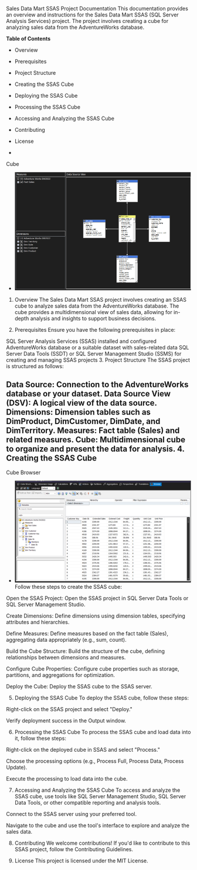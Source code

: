 Sales Data Mart SSAS Project Documentation
This documentation provides an overview and instructions for the Sales Data Mart SSAS (SQL Server Analysis Services) project. The project involves creating a cube for analyzing sales data from the AdventureWorks database.

**Table of Contents**
- Overview
- Prerequisites
-  Project Structure
- Creating the SSAS Cube
- Deploying the SSAS Cube
- Processing the SSAS Cube
- Accessing and Analyzing the SSAS Cube
- Contributing
- License

- 
Cube  

  -  ![Cube Schema overview](https://github.com/Abdullah28-gheyad/AdventurWorks-Sales-Cubit/blob/master/cube.png)
1. Overview
The Sales Data Mart SSAS project involves creating an SSAS cube to analyze sales data from the AdventureWorks database. The cube provides a multidimensional view of sales data, allowing for in-depth analysis and insights to support business decisions.

2. Prerequisites
Ensure you have the following prerequisites in place:

SQL Server Analysis Services (SSAS) installed and configured
AdventureWorks database or a suitable dataset with sales-related data
SQL Server Data Tools (SSDT) or SQL Server Management Studio (SSMS) for creating and managing SSAS projects
3. Project Structure
The SSAS project is structured as follows:

Data Source: Connection to the AdventureWorks database or your dataset.
Data Source View (DSV): A logical view of the data source.
Dimensions: Dimension tables such as DimProduct, DimCustomer, DimDate, and DimTerritory.
Measures: Fact table (Sales) and related measures.
Cube: Multidimensional cube to organize and present the data for analysis.
4. Creating the SSAS Cube
- 
Cube  Browser

  -  ![Cube Schema overview](https://github.com/Abdullah28-gheyad/AdventurWorks-Sales-Cubit/blob/master/cube%20browser.png)
Follow these steps to create the SSAS cube:

Open the SSAS Project: Open the SSAS project in SQL Server Data Tools or SQL Server Management Studio.

Create Dimensions: Define dimensions using dimension tables, specifying attributes and hierarchies.

Define Measures: Define measures based on the fact table (Sales), aggregating data appropriately (e.g., sum, count).

Build the Cube Structure: Build the structure of the cube, defining relationships between dimensions and measures.

Configure Cube Properties: Configure cube properties such as storage, partitions, and aggregations for optimization.

Deploy the Cube: Deploy the SSAS cube to the SSAS server.

5. Deploying the SSAS Cube
To deploy the SSAS cube, follow these steps:

Right-click on the SSAS project and select "Deploy."

Verify deployment success in the Output window.

6. Processing the SSAS Cube
To process the SSAS cube and load data into it, follow these steps:

Right-click on the deployed cube in SSAS and select "Process."

Choose the processing options (e.g., Process Full, Process Data, Process Update).

Execute the processing to load data into the cube.

7. Accessing and Analyzing the SSAS Cube
To access and analyze the SSAS cube, use tools like SQL Server Management Studio, SQL Server Data Tools, or other compatible reporting and analysis tools.

Connect to the SSAS server using your preferred tool.

Navigate to the cube and use the tool's interface to explore and analyze the sales data.

8. Contributing
We welcome contributions! If you'd like to contribute to this SSAS project, follow the Contributing Guidelines.

9. License
This project is licensed under the MIT License.
